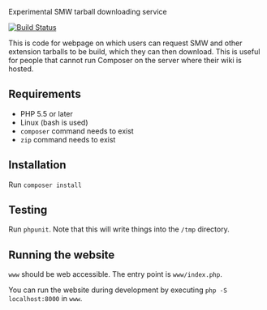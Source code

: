 Experimental SMW tarball downloading service

[![Build Status](https://travis-ci.org/JeroenDeDauw/TarballDownloader.svg)](https://travis-ci.org/JeroenDeDauw/TarballDownloader)

This is code for webpage on which users can request SMW and other extension tarballs to be build, which they can then download. This is useful for people that cannot run Composer on the server where their wiki is hosted.

## Requirements

* PHP 5.5 or later
* Linux (bash is used)
* `composer` command needs to exist
* `zip` command needs to exist

## Installation

Run `composer install`

## Testing

Run `phpunit`. Note that this will write things into the `/tmp` directory.

## Running the website

`www` should be web accessible. The entry point is `www/index.php`.

You can run the website during development by executing `php -S localhost:8000` in `www`.
